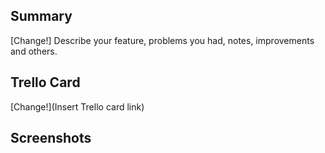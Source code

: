 ## Summary

[Change!] Describe your feature, problems you had, notes, improvements and others.

## Trello Card

[Change!](Insert Trello card link)

## Screenshots

